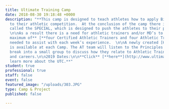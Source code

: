 ```yaml
---
title: Ultimate Training Camp
date: 2018-08-30 19:18:48 +0000
description: "**This camp is designed to teach athletes how to apply Biblical principles
  to their athletic competition.  At the conclusion of the camp there is an event
  called the SPECIAL, which is designed to push the athletes to their physical limits.**
  \n\nAs a result there is a need for athletic trainers and/or MD’s to cover this camp.  **A
  maximum of** [**four Certified Athletic Trainers and four Athletic Training Students **](http://aiasportsperformance.org/wp-content/uploads/2012/03/2018-UTC-SP-Recruiting-Flyer.pdf)are
  needed to assist with each week’s experience.  \n\nA newly created [Head AT](http://aiasportsperformance.org/2017/12/new-opportunity-for-ats-at-ultimate-training-camps/) position
  is available at each Camp. The AT team will listen to the Principles teaching and
  break into a small group to discuss how they relate to Athletic Training–their lives
  and careers.\n\n2019 Dates:\n\n**Click** [**here**](http://www.ultimatetrainingcamp.com/) **to
  learn more about the UTC.**"
student: true
professional: true
staff: false
event: false
featured_image: "/uploads/303.JPG"
type: Camp & Project
published: false

---
```

